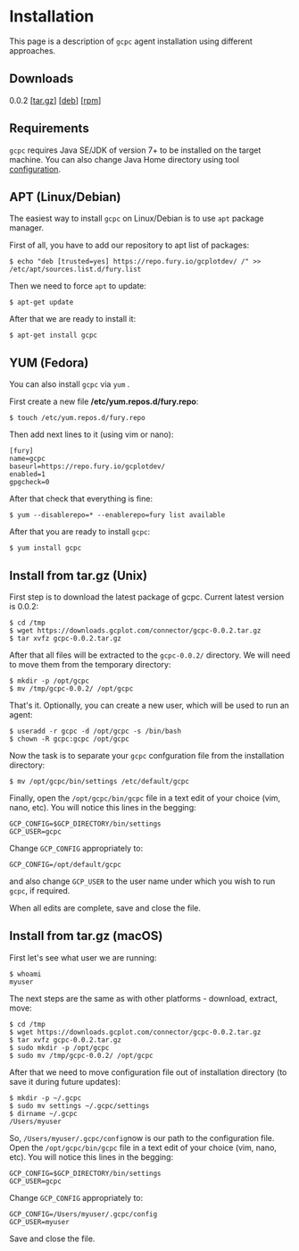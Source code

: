 # Installation

This page is a description of `gcpc` agent installation using different approaches.

## Downloads

0.0.2 \[[tar.gz](https://downloads.gcplot.com/connector/gcpc-0.0.2.tar.gz)\] \[[deb](https://downloads.gcplot.com/connector/bin/gcpc_0.0.2-1_all.deb)\] \[[rpm](https://downloads.gcplot.com/connector/bin/gcpc-0.0.2-2.all.rpm)\]

## Requirements

`gcpc` requires Java SE/JDK of version 7+ to be installed on the target machine. You can also change Java Home directory using tool [configuration](/log-files-processing/connector-installation-and-configuration/configuration.md).

## APT \(Linux/Debian\)

The easiest way to install `gcpc` on Linux/Debian is to use `apt` package manager.

First of all, you have to add our repository to apt list of packages:

```
$ echo "deb [trusted=yes] https://repo.fury.io/gcplotdev/ /" >> /etc/apt/sources.list.d/fury.list
```

Then we need to force `apt` to update:

```
$ apt-get update
```

After that we are ready to install it:

```
$ apt-get install gcpc
```

## YUM \(Fedora\)

You can also install `gcpc` via `yum` .

First create a new file **/etc/yum.repos.d/fury.repo**:

```
$ touch /etc/yum.repos.d/fury.repo
```

Then add next lines to it \(using vim or nano\):

```
[fury]
name=gcpc
baseurl=https://repo.fury.io/gcplotdev/
enabled=1
gpgcheck=0
```

After that check that everything is fine:

```
$ yum --disablerepo=* --enablerepo=fury list available
```

After that you are ready to install `gcpc`:

```
$ yum install gcpc
```

## Install from tar.gz \(Unix\)

First step is to download the latest package of gcpc. Current latest version is 0.0.2:

```
$ cd /tmp
$ wget https://downloads.gcplot.com/connector/gcpc-0.0.2.tar.gz
$ tar xvfz gcpc-0.0.2.tar.gz
```

After that all files will be extracted to the `gcpc-0.0.2/` directory. We will need to move them from the temporary directory:

```
$ mkdir -p /opt/gcpc
$ mv /tmp/gcpc-0.0.2/ /opt/gcpc
```

That's it. Optionally, you can create a new user, which will be used to run an agent:

```
$ useradd -r gcpc -d /opt/gcpc -s /bin/bash
$ chown -R gcpc:gcpc /opt/gcpc
```

Now the task is to separate your `gcpc` confguration file from the installation directory:

```
$ mv /opt/gcpc/bin/settings /etc/default/gcpc
```

Finally, open the `/opt/gcpc/bin/gcpc` file in a text edit of your choice \(vim, nano, etc\). You will notice this lines in the begging:

```
GCP_CONFIG=$GCP_DIRECTORY/bin/settings
GCP_USER=gcpc
```

Change `GCP_CONFIG` appropriately to:

```
GCP_CONFIG=/opt/default/gcpc
```

and also change `GCP_USER` to the user name under which you wish to run `gcpc`, if required.

When all edits are complete, save and close the file.

## Install from tar.gz \(macOS\)

First let's see what user we are running:

```
$ whoami
myuser
```

The next steps are the same as with other platforms - download, extract, move:

```
$ cd /tmp
$ wget https://downloads.gcplot.com/connector/gcpc-0.0.2.tar.gz
$ tar xvfz gcpc-0.0.2.tar.gz
$ sudo mkdir -p /opt/gcpc
$ sudo mv /tmp/gcpc-0.0.2/ /opt/gcpc
```

After that we need to move configuration file out of installation directory \(to save it during future updates\):

```
$ mkdir -p ~/.gcpc
$ sudo mv settings ~/.gcpc/settings
$ dirname ~/.gcpc
/Users/myuser
```

So, `/Users/myuser/.gcpc/config`now is our path to the configuration file. Open the `/opt/gcpc/bin/gcpc` file in a text edit of your choice \(vim, nano, etc\). You will notice this lines in the begging:

```
GCP_CONFIG=$GCP_DIRECTORY/bin/settings
GCP_USER=gcpc
```

Change `GCP_CONFIG` appropriately to:

```
GCP_CONFIG=/Users/myuser/.gcpc/config
GCP_USER=myuser
```

Save and close the file. 

